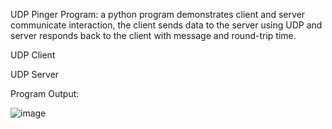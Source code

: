 UDP Pinger Program:
a python program demonstrates client and server communicate interaction, the client sends data to the server using UDP and server responds back to the client with message and round-trip time.

UDP Client

UDP Server

Program Output:


![image](https://user-images.githubusercontent.com/56775888/195815164-ec36eb8a-8b2b-448d-a131-13a661ef309e.png)
